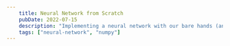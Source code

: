 ```yaml
---
    title: Neural Network from Scratch 
    pubDate: 2022-07-15
    description: "Implementing a neural network with our bare hands (and Numpy)"
    tags: ["neural-network", "numpy"]
---
```

